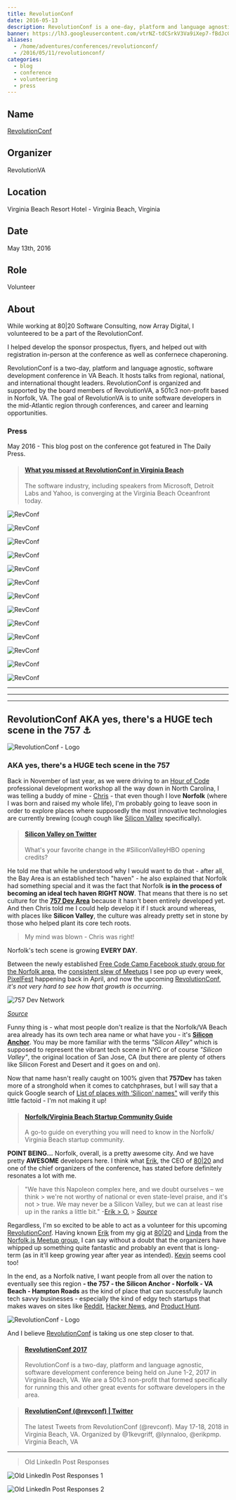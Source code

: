 ```yaml
---
title: RevolutionConf
date: 2016-05-13
description: RevolutionConf is a one-day, platform and language agnostic, software development conference being held on May 13, 2016 in Virginia Beach, VA.
banner: https://lh3.googleusercontent.com/vtrNZ-tdCSrkV3Va9iXep7-fBdJcG1CrmPg7PPfbo5DawHU6fUMYd4rwID-BCIAPWxdDKf0RO3JJxAMnVQ8WCk4RjGOTQI9Yh3wtS-kRpO9k5tgILR8ezF_0jmsFqwe7psaqFPIE1HMdti2zhb0To26XITTtVcwkLl-uDyFJqaSRtY9QwoCF-uJivBSHIJ5B4Fr6JEjrMXPdgbXPqThRHygVCJkqZSFhBvhd1oL4OdZ1TRXApjDFMuXw_JddzEtxUWxyNRA05NXuIXlrSD351XXPsdfQHoOV7rp90v68_0-G5axnqtz3iwRAzlVmdaiey2nzm47zvLfwSYkZWloOIqO0Ah22yuBk8DK-6HhlwbsujOVuvYJgZC8WX5klFefgvqErlDXaUj4_TguES7XOf4pp-xW7c8pdsZMpfE4kor4l5kXPhfKU1BWMQovKIZzybPDcBP-3WEcxg7mXnLU774TfqORY7v8QPbaumZbM8nCuOKFygY7AtABggpFsyilj1dixCXglb8-M2YqrX6roe7Ch_TzsH5Ezg-4Vg6TVyuT6gKnjYb1UoAbnKjxO27hCm3YHQ1l9HKtcXwkbbA9LyB8iLvcR0gRVUNCMH78KuOXN64ENopFQKkXnyxCnRTwX=w397-h220-no
aliases:
  - /home/adventures/conferences/revolutionconf/
  - /2016/05/11/revolutionconf/
categories:
  - blog
  - conference
  - volunteering
  - press
---
```


## Name

[RevolutionConf](https://revolutionconf.com 'RevolutionConf')

## Organizer

RevolutionVA

## Location

Virginia Beach Resort Hotel - Virginia Beach, Virginia

## Date

May 13th, 2016

## Role

Volunteer

## About

While working at 80|20 Software Consulting, now Array Digital, I volunteered to be a part of the RevolutionConf.

I helped develop the sponsor prospectus, flyers, and helped out with registration in-person at the conference as well as confernece chaperoning.

RevolutionConf is a two-day, platform and language agnostic, software development conference in VA Beach. It hosts talks from regional, national, and international thought leaders. RevolutionConf is organized and supported by the board members of RevolutionVA, a 501c3 non-profit based in Norfolk, VA. The goal of RevolutionVA is to unite software developers in the mid-Atlantic region through conferences, and career and learning opportunities.

### Press

May 2016 - This blog post on the conference got featured in The Daily Press.

<blockquote class="embedly-card"><h4><a href="https://www.dailypress.com/business/tidewater/dp-may-13-revolutionconf-showcases-software-community-in-hampton-roads-20160513-story.html">What you missed at RevolutionConf in Virginia Beach</a></h4><p>The software industry, including speakers from Microsoft, Detroit Labs and Yahoo, is converging at the Virginia Beach Oceanfront today.</p></blockquote>
<script async src="//cdn.embedly.com/widgets/platform.js" charset="UTF-8"></script>

![RevConf](https://lh3.googleusercontent.com/9ZxYcRQFSul5CyU8lgyAe-I-kZMw8trnGT_dHO2yY82cjktHiz1EbxP-7Odfr94HCmELLJYvNxCUpNAUcfBKLQv968fgH9vDw0Z3ct_2Gpp2E42ApYCbxj5a_DqSqNi0JW5CKjhWpdeHJaYYfa-D9uLAxvNrZej-VLtHrR98D8vgfx8rJjH_N-JAr1PMxEZPc8MZk9sagg5M5ADzvNoT9Ib-4LpAbcqT60aYa-Dd_96BHz9RGg4FaIoEiMTY1UzW3O0ZPhyuMcp9USWQB54y_jZaKCQfnru2bHiHEyCSYI6rqXoct0HDY4msEqTj2wBAK0pas7O8sxDWrO4aO17nA0orWJyaEQWogewquSKHigEzNVmgloV6m01G_X92eQvPlL_CiSW6PJuJGA55wtkCD1Nyi3P4U1XTuYpXrDW2rbK7xVOMuRWYd4fMEAQGWXVz12iOKDCZNUqAxNB-Hf-1ycdp0R9loKED0BTR6jMPb8dctCfNKP_JxOk3jd0f6_HbiPM4jTGvGEmPxERoyxPgl6GqFhvCMo-Ui1VNIMAP3WgpRi97WUotqZRVHIe71PK5u9bLEmk74SI3ypBX_ZFnJ1NrHrnX24bjAiYrIJZELukuR5YUu2P6EX0A_MZGiYHO=w800-h533-no)

![RevConf](https://lh3.googleusercontent.com/cKBbBynCSD1XlHCQuzgAZLcCpynSXCznI3DEANRnqpfyNqvoDWNQyYZxVgV4nG7wcJ2d-PXVs8mWXwBb7czGCrjtqqb1AQj-fNjPnu87m0EkF11dRQwgAppOwVBJciZVJovKuA7cJys_iqz3jMeBMtGK1hTMcSp0avlc7SRSX4RNGzIO872aMOHY89gjhRTUAYyBotmbghXxhBzhSkRTqmztht45qEj6x053v_JI4PeSxPsWaEtd_FvPDa5XltFptT3xB8BUguyaHtNCUR_uiXhbxitlQc_V65WLXKRXXhVXo6Uhpf3Oq5rE-Je0uTbWzEwkfK1hcaxZzVXmz6v1b-YuvB8r4HLZc1uUpSce-f7Jp7fseKIIZbiKoMuk7gr5E9gYXHVeMBPlgrnX5jZmW-o6cehvrdtJLhzqIqUwThu8S98USXfNPLLCfIPFrH7wkyVWIlX1lOdGfPCV9sLN7xi0wMQaaGUhB993kvLjfNe9iKdxfkYLt-z73o1Y2v6h5lEudPmAJtf_7BmT3pe1qCmjiH4hs5XKvUF4te3fxEOSzsZ_XGPNLmGoLcz0KJPsUfceDfWChQkY_65pSVIy3mY6kx_jf86s6jF9ZPpM1EUtqteUUXdaqANlDFdR2Kuc=w1425-h790-no)

![RevConf](https://lh3.googleusercontent.com/aj4Sg2OQrPVduwY4alw5SHLda7lZLuap-z7ewTADz3wrUR7yhWZ1Dczr_ltRZjU0u01plCPr_WSyHVrg0BzaCCfLapz1b6DOYXbAuOtKaI0zuUS28ou0o_AWZW6zH4dcFBDRHEbcn_5OD5TbUpVOGqUIav9tWCaJ5ursuSzskRIX3vQwtQc6SuqKmPiererabOpfMEdDP6tLOnf_61idAShYSfKI_DkLoYDgGH_uVMnCrOGYOktAMVXMEzUFVVw0-tuYWsHjcEp1u2RbotRlGlosrxudcKlBCM-iZsqRosQV1Gy6CpwUAd9kNSkCpfrEvIrm8dd45DFYORJl6JOv9Nt7eeQ4s-Z8REc0EZUIxuzTPX4Y-LG0sdkaeXpVX_j3LbtQXyYs7i2RZo1zvZqUYWTK4DPRRt68Iez7RpBUKEIZpBzm_2ciQzI472m47J8L85tHWwnI8uDrZh-zFgidiIBpminQOAX4sg_Mn_Ypma9wWW93ylSeotceVlB5muXg3_j_vnq6JRrSsUvN1Iv0s_tZxBTcsAMt8dXgiwwPyjjHwcf9aJGkD23P7KkBoQMXppRQyHHKvjlKe2YrPuN4TOjkbxyi4TaiQTleTi6C2lP--3DmQh6rPrjVysLiMiym=w1292-h969-no)

![RevConf](https://lh3.googleusercontent.com/4ATNNwBQ4ovow7d1Ueqw2ECQ8l9kLvYAqjFywU-_VlR_ubiN7vzZ7j1coAESMYd6eG7z519Yp0INwDTcM0We9Ql6zjoK0ays6myiAdSafIkfe1p5TN1JWEjiI3QuHCTlUQRCOZVTpp6hN_I-4teMfmdeItV55K5cJlp-nAVvO28JDRZ23KbUQzszB123gF8XXGzjSjvQKVcl6Bbud0t6bIdIdQzkeOBm0RKm5793faZdvvKl53ybDuQKzYd70eM_GAjoP_HRguFTXxndYfiZQI5K9NtGl3PICY2WvR4bfqWXx4uV3TtKX-RYCzQOvJyLy53FqOJlptcGzBFtdWTzXaRSqgTWlznALwsb4ijISsgkIp2xBjRKYsmlGtAr3gZwmJ7OH1jnu_3NTk5A2JPBcq5_nCd9PP7CLgU6WvLyMVMJKC49MBOmJS2LCXrAAfzLEXp0RO98WHhRJt49mNDOfqe3XOJ_RcUOCk4S6oFMg9GXOB7yJMpM6dlJVxS3Dc9uAowEhZVFUIGsoezAjDC7dN2zzEYlvPNwtTaZCf6UqnN716Yp7PM0vpK5pw1vQFIQfKSQWeu-2opo_nXh8GzWG3AGAW99v5Ds5Flzu4xi3lT4-Lb9RMpySrgE6F1I40Gp=w1459-h969-no)

![RevConf](https://lh3.googleusercontent.com/YYCwfBNyFSCzJkD2dwzdicS2qj611eDwZaLJCuXCcjHclCz345uapKlKqJCZAONRabVWKoAj9i0Tn0bwLsvnIEn-A5TAJTiKe7S2PJvc-mrJa-DL89ZNB7gc1DthZBFj4YT6ik-c6dvK_1HuYtiFhW50U3OZVnqObkNn9rjjdk0pEngIUSAhrafVGY74augafM1b4lqk1WcIuh-EoYQhXIO1Ndl-RAf9mUHhIlBHNh4b8esSSKdVwWol-PDNZwERwNyziNQERLpD86sz-nrVbLZecuJ-P3UBUtqnZGZ91MX1oihazcQ6RWGD5pXcqpP0vqYzU60-mFjWRXsGwE4wTeepCxMrRk_KmFWPSZf-XMKiY9iqF1TwTGhHBKnlIXzuqrZJ4oo_GI33-Pa1iSSzrxhkrf_lkj9DShqnXtd24_dyvTRi-qpIWGkK1LIVAFUhNwcpwfgGdVwBDAxTF23T0Xjl11OVLBo-iEUoxiIXDywsCI3kT4UKdWZUc0HRefb4z8PxpAxBDT-OBAQRWmMiweGZZDfqf5BLEUxGblbCyq1jHsK1kQsYod1RMiOisFvTwP4RZJL-aHp62ox8TYQHdfFyPdH_W5vPUtyOiLFby4Fk1Sj98dECvuyTMvPZe-BU=w1459-h969-no)

![RevConf](https://lh3.googleusercontent.com/65UvFsJ6lLF2dxRPWP1ch1Rgys_ZMhv-Sr41cONSvgATmqg-VAU9dCMw0jRcb0fJWGt0T6wqWwp8CW1idsba04FJeTPRkto0uipYmkDljYrs654k7LhcFBJlYnoFJov3JBDEVADq8fJdUR369f42z_tnwsPb4iCrDcI7F8q1PIQIpSzDOQ4a67rxBwxyYZrCEXdynqoznsTsrGv-MwVlQ_MJlU_YFdig6IhW_4yrqUnS_cqLxRMns8KOzOYPlpLmEkaisuBOxoSFiYyxb1pO_ZwTe11V-oZFtrA_uSkxxUPaxdlCFLQ2COY7F-uy30N0M7I8JvwIenpA99ipJanqEBC93gUblJZV63rp_5eNkYZ493r_gtCjKq2QTijs2FfWOZoyzud3H5GlXLPWZw4mfFTAo0Mu74QucorTZHxAbC4ID3Rh2LZnw5DOYf9crJDyRkKRptPYpkLVFNrD3tAtuf4kYSnM0TJkA7IEdNrWsOBBzUn5kGeLZ1tjmyPkN-C8nNY6TATuOy8RBDvsrPscrHbev09xN5MfQjw8DDL3Tw_XVJpzwCS1XszXwLWEFhlBUKBYQmGSNqDKHeBf5R2sUEeTC7Yd07mOkkYinAEXqedf_D7Q_s57OZI_pe5Nx1Pl=w1292-h969-no)

![RevConf](https://lh3.googleusercontent.com/EBy5pJ8FZzm5rt8g_9hJzwVMYWqhz0Mwdb8BYii6fv_FuzntAcKySMaSB7kAZqVKoHhiWnLjB9xTBm0896YXD93gCwSoTEP15KvIhCpqK11Hpab4PcTqloAYLa8K6IiF_XGaLI-LMS5vuwTjslIeeQVXpGEVANjLBmbQMjaEFfJfsukkjTNLGNGgau1JadPqAQuvRrM5ifFL6d7k3NnRXJ3tvTuYx3-WyACQkztCJIcLNnrREfgC5toQl_44QR7gufi7E6jR4k2hH7r_7VgwTyEmNmNyxbGJraBLtU2fnDyYmlJn69kElAhM7E9Kpq3Bj78sQg0xpRJUvScW1E20zL_K45IotrUgbqY_GCvkdPhwIHckzc87HCnK3hiU1EQ5z7lg0bvoIvqmFuuj44vnSFn4Qw3P8JkYgks5xDiO0TtY905JLFSf_sdCLg6DCuLDXAPjjZbSFlXaQ4ba_9eRLcL3sLipUcKaZWrCcioFZNJPxjuQfeoukAQdTqBwG2KyQmZA_rjrNRkU6QN7nptCvn_WSHUrQmwsrsgEKPBTnJ36s0e-XMBaLmXbD9lHj-7gr5WbjQADLGUW642aK0fuE-W_SjIkTWn3l_T0BrSnF9qTPuvPsUJ0rC9k5cbFjeV9=w600-h450-no)

![RevConf](https://lh3.googleusercontent.com/4WlYalFqA5gnXHB3H8mgQes-uflIg4-nqIH_yy6f1ZU6hNapm4neYjkUec0N0lhGr2qvIuv4TBvgEhxGVHScHsklMdDXQHYE0u9uDB4fNk1orNp43R2c7TcuWq_S42m8LfyTnu3YZaQATB3hH9z92og9tOgPx1BvCbmU9GNmaggPAZYuL8N3WsmKnDmIqB3muj1YERyozhHP2DDC6G0fjtIRlEbNZBCjkFQjOgIzEKGSfBfSJgMvAtnFUUDCgWK0FDL0LksHzokyr34ShC1VKPz2JxkaTHeIjkVpoLRBBc6h8pcO_jEoIgvfMslST0bH2RCTclKYJxtxcu5v6QRf1s8jw7sxucFRk2QKVGf703E5MZ3lMvs-Vuk96cZZgcieqUXkDEXHDClKEaodrSWUaBMkhtRP_Mj4L4wKI0ztFLqBO2qwNlvg2J4X8f8r_VnyxPrs7ATqt9i_oDY1cqYBODYFopkJcewDNJ-xLjOsF02oQUlWaXROH15nht5vOo3omK0kTMB6tSUhS0YEHwz9nAP9wG0QgkrdYo1Yo9dXDOhgcK4xnplS58uDsTcqY-ntZ0EEFIZjP3alknhWaViwKjJhE--K1_UVWyV8PRj5-fuLgcjQ4Dfpq3hevxHBvvSi=w391-h220-no)

![RevConf](https://lh3.googleusercontent.com/UcJV4KftKc8o0_thqDHCEvyByY0OZ2mQ5t6XnJSIKdtzQlls0HJ3JZR2XWcWG5Eq7mzTunryUPEejLWORYWu5MXw1JqBZoSUuoAJU2uMTFJZEuUnVlmnkJRdv82zCU_fIoQJcHJByyphpEX6ZSs-786oRFIwQ0APgOZmbsLdgyJtM8d2h7eqi5N1bvDBwA11U2A6DkO0RcoxSD_N-c8Giu7mabmUQn29NLFFotHWToCfldc6wxq54AhgPTK34CEqB7npdtu1tOc6bnZCUlKcKdXLVmuqXQ07wW149gRqDTtOlCbXrf4jI7HB1CKM63cRpsSeGSUoITPwFJcAOxLnz5ywLkLapkUt93Z5zBHiZRw3nFmBeePiSVZ-8KYgdP51wLpNjmcDHwb_gQP3TAI_BwJqYoZWWGBpd77_zqaS_-_WVY2s2DemNzG7V-gQnfsiaUGkz_39_WYWNKhoSAsRyXpiIKohWizkSkCqpYDhfsJv8L-ZoUKlGdP4ej99fpQJwAb9CdVXb4tU9heMwsIa5W1cC4aW_MO9zh6J9D7czm-aSwBOF1NfQb047H0joCSkkCBk0Smg--d3GQPINU3E5a5T1BsuL4TorYcN1CPiH17c1lfHR8H493kO1BUjnnYP=w293-h220-no)

![RevConf](https://lh3.googleusercontent.com/aVlUn9Z_3PnSO9hcHn1xp5UJj_r_5jl74seMblBgZ4V9QM6yNncV8o-TJh_hnTf2WP8eVF2JW6_p-pvD2Ac6i7lSnRNiz4027ylrNqP4Nrt_EnXmWLM2Sfy0qxJGLGN06wnw8_Azd_fpIFVa3ORk7Uhib1C3cGCRFAHmxcOu6L72C5N_owtyadIWnCbMfm_KijwOgsvkkh-rvX9zCa5QiJEkz1PwtflheIgdY6Cp9J4pNxcD91Nk8wzemiRGAHiCbSrz8HcoZ-zL-Fe-uxpPYG3mrXm9qjJh0hFmVFgc5xvRtlngAdZiz0V5c7ekBMQRlxLpsotYGoUoBBTCqMeHFRXCp78NdARSNaf9KTtz7SWRntpluluiRYfPEo44UVhtkyAqKklKZfLT2mewNpU7uA4GdBSXcnA0mXn9S9C4jyEY55a58hGGLcmpt4HNrmEDdWxHEIVFuYfRUq32XepF9ScaPrYwqtHXZDsUOppIIwBz42ICzHr-UGQpjkPjHyWvprF7rdQorbKPUZdeIb-0yR8O9-87__858Hq4EBMQy6DO_r9_OSAo_erKLGS6aBW3FafKvRsfkY3Ir1P05mUgB3QmauM7jiF0m9wRMKWi1YGsigccxfKENjkssACoEDDn=w1459-h969-nog)

![RevConf](https://lh3.googleusercontent.com/V9MZ_BMnog09QPJhunIfgza3T1P_X6CpJ9OuKzNMfKEEigHU4_wNxI7Ookk3G1oWB1XhTlJYMqHtVIm90eU-fIWYXAQQiFwSshEiz5674qnRD3ehDB6BKswreV5VrEYsL-mntKWLtQshm_yjqxfBu8akUQEvy1C0mv-cfRqVzQiguuxEIrd8SSAVMP7s7ba8Ps1d4bpGQrv8K_r32af--4dRt78e2e83Pi3m4UsdNG5R45vff3S0HUMiuY818-8B3tfa9b9_5xXx2WmQOd95pe_YceoK6y0R4T-16Brtu1q3SGbNfRXk0ErwSFbDp1Ye8BjP3onWViwVCeoPkFyxUbyinBbSNhF5EclAB1uWoUedBW_QTySsZGI6ItLXbCspkrp0_zeo8_1xc5MSSt5lcsECX_aFsI8RU9JILZeEqUJEk1lwcpTgWcHjriRROrnmOTCirQPhMKCuqPoDP7J0FfoAdN7hs7BBmsAmqG9xulRj4-zdF6puKLY62qTEbPMsguPjmtKp7RS3Bz9zAkeY1O_FsUMsqthyiXdMHnzK-62c33uLPz1852o3tx42q_KE-emiz6XRe1ZApTBO6LBlp8n3DDwmam8g5a89DJ3Ousz9bTFw3E9bEBQ-VeofFVUy=w1292-h969-no)

![RevConf](https://lh3.googleusercontent.com/9ZxYcRQFSul5CyU8lgyAe-I-kZMw8trnGT_dHO2yY82cjktHiz1EbxP-7Odfr94HCmELLJYvNxCUpNAUcfBKLQv968fgH9vDw0Z3ct_2Gpp2E42ApYCbxj5a_DqSqNi0JW5CKjhWpdeHJaYYfa-D9uLAxvNrZej-VLtHrR98D8vgfx8rJjH_N-JAr1PMxEZPc8MZk9sagg5M5ADzvNoT9Ib-4LpAbcqT60aYa-Dd_96BHz9RGg4FaIoEiMTY1UzW3O0ZPhyuMcp9USWQB54y_jZaKCQfnru2bHiHEyCSYI6rqXoct0HDY4msEqTj2wBAK0pas7O8sxDWrO4aO17nA0orWJyaEQWogewquSKHigEzNVmgloV6m01G_X92eQvPlL_CiSW6PJuJGA55wtkCD1Nyi3P4U1XTuYpXrDW2rbK7xVOMuRWYd4fMEAQGWXVz12iOKDCZNUqAxNB-Hf-1ycdp0R9loKED0BTR6jMPb8dctCfNKP_JxOk3jd0f6_HbiPM4jTGvGEmPxERoyxPgl6GqFhvCMo-Ui1VNIMAP3WgpRi97WUotqZRVHIe71PK5u9bLEmk74SI3ypBX_ZFnJ1NrHrnX24bjAiYrIJZELukuR5YUu2P6EX0A_MZGiYHO=w800-h533-no)

![RevConf](https://lh3.googleusercontent.com/YYCwfBNyFSCzJkD2dwzdicS2qj611eDwZaLJCuXCcjHclCz345uapKlKqJCZAONRabVWKoAj9i0Tn0bwLsvnIEn-A5TAJTiKe7S2PJvc-mrJa-DL89ZNB7gc1DthZBFj4YT6ik-c6dvK_1HuYtiFhW50U3OZVnqObkNn9rjjdk0pEngIUSAhrafVGY74augafM1b4lqk1WcIuh-EoYQhXIO1Ndl-RAf9mUHhIlBHNh4b8esSSKdVwWol-PDNZwERwNyziNQERLpD86sz-nrVbLZecuJ-P3UBUtqnZGZ91MX1oihazcQ6RWGD5pXcqpP0vqYzU60-mFjWRXsGwE4wTeepCxMrRk_KmFWPSZf-XMKiY9iqF1TwTGhHBKnlIXzuqrZJ4oo_GI33-Pa1iSSzrxhkrf_lkj9DShqnXtd24_dyvTRi-qpIWGkK1LIVAFUhNwcpwfgGdVwBDAxTF23T0Xjl11OVLBo-iEUoxiIXDywsCI3kT4UKdWZUc0HRefb4z8PxpAxBDT-OBAQRWmMiweGZZDfqf5BLEUxGblbCyq1jHsK1kQsYod1RMiOisFvTwP4RZJL-aHp62ox8TYQHdfFyPdH_W5vPUtyOiLFby4Fk1Sj98dECvuyTMvPZe-BU=w1459-h969-no)

---

---

---

## RevolutionConf AKA yes, there's a HUGE tech scene in the 757 ⚓️

![RevolutionConf - Logo](https://lh3.googleusercontent.com/sVgsSxo4ZdmU4XJs4eztEPn64fgjtRo8V79nXfSS9qxojua1sd0vIkbzHPSE5fB98hGvuS-eY7h7fxA0Eytdx0Yve-Yo4Pv6ocGI5CtMm0AznGXapzXRJ25wwbmpdjC8mE54NS_mMuiOBMczxuFBjUQ0J-WLDkZzHG81FDtHt4DIkMHDcD5_dvc024zk_f-Wjmt5V3JswEEoztbC8CUpl1QQSVybtr_srhoPEpRaTWvyrHj5Shtg2u6isI59T47jPQ_4keA9l83nIdbsoCbnrmyyab2unatw8htE051PPPWAP6L--KA9zUkCeDrnnsDZdHxEirnueFxSuX5RwBS-mxQfGsdrP-aS1Ty5UnqWLEzbo6TGr6myNwU52RdAPN_RFnMJYsGF9Jatfu01u1xJGOonqgSLYIIcFKypktYOsMe2PZCtaOFr5qQvDhloefMQcl_MKR3YFZPmT-i0ww37FcGLquRUtnR8ZAM6cWhLsTqNhSn_Q7rb2msev4ZdnJ_XoQbHeR_1Hwn-FFP6b2cehwCKSxB5N1fi0UxVp9-I83gtXQ81bwFdQlU23-DeqYi0cYNRoTAUDg9sjA4HmbL4Y-QJix8fJll41g86tRA9BwE-OPba52NtpcR-C84EIePn=s512-no)

### AKA yes, there's a HUGE tech scene in the 757

Back in November of last year, as we were driving to an [Hour of Code](https://code.org/professional-development-workshops) professional development workshop all the way down in North Carolina, I was telling a buddy of mine - [Chris](https://www.linkedin.com/in/thecbliss) - that even though I love **Norfolk** (where I was born and raised my whole life), I'm probably going to leave soon in order to explore places where supposedly the most innovative technologies are currently brewing (cough cough like [Silicon Valley](https://www.siliconvalley.com/) specifically).

<blockquote class="embedly-card"><h4><a href="https://twitter.com/SiliconHBO/status/726167019314286592">Silicon Valley on Twitter</a></h4><p>What's your favorite change in the #SiliconValleyHBO opening credits?</p></blockquote>

He told me that while he understood why I would want to do that - after all, the Bay Area is an established tech "haven" - he also explained that Norfolk had something special and it was the fact that Norfolk **is in the process of becoming an ideal tech haven RIGHT NOW**. That means that there is no set culture for the [**757 Dev Area**](https://hackathon.dominionenterprises.com/757-dev/) because it hasn't been entirely developed yet. And then Chris told me I could help develop it if I stuck around whereas, with places like **Silicon Valley**, the culture was already pretty set in stone by those who helped plant its core tech roots.

> My mind was blown - Chris was right!

Norfolk's tech scene is growing **EVERY DAY**.

Between the newly established [Free Code Camp Facebook study group for the Norfolk area](https://www.facebook.com/groups/free.code.camp.norfolk), the [consistent slew of Meetups](https://www.meetup.com/cities/us/va/norfolk/tech/) I see pop up every week, [PixelFest](https://pixelfest.org/) happening back in April, and now the upcoming [RevolutionConf](https://revolutionconf.com), _it's not very hard to see how that growth is occurring_.

![757 Dev Network](https://lh3.googleusercontent.com/gAciULfNbC0louZ3y2Zeub2DmqH9ZbDdRD7dbDNiHP1WVN1UTKGoNIJypJSkLYv74b4LiGWy2F0fanvW3lbE6YZj_wNpCz5Jfy-a5tbMqh14eVKH9SP4AWd5c70t9hIXLyRlrDbciA-ZHnfksv10DrtX6l6t3vA9L9kL8Z0CoKJAY8KeF8MRJK3ehMwhIgOLHhXAmfsmPaVSUqXT8JGcx307eGsY0bspdRJvyQXLmBJdHAzgI57I0-vrr0XndrICKameUUPuhW3d1rdXy4nrJWXL3mG82wdcbnta-os62V3ra4cEjTC9xUvBMGQd_lELm9F6bXr8ObAtdrQ-AnaLrqnkLLyLV80dlRkgLlZo7FY5Om96qle6nFgNZKQ67KqGT9c-nq8lV95tdadS_sEU-XaO8w766-jOu54fcULhIiE9RPHpomDd2QVGzascxuz0f0GYz7def9jXtk-VgwimtjgAPh903YGX8VmYhtE3nAcEIA0KF53ZA9KCixrb95WW0JFkHEy-U5jDoldfhSnW9V-B8sYOLcLyJYtPdhwuD8nSlISFqp_jdyl_AQ9E5o8RqhT4oMQTB1GIPz5sAJ61ckOqUEeuJOFefCYUA4xDyYciBZlWZ8psW4Uozk0KLUWt=w1238-h539-no)

_[Source](https://hackathon.dominionenterprises.com/757-dev/)_

Funny thing is - what most people don't realize is that the Norfolk/VA Beach area already has its own tech area name or what have you - it's **[Silicon Anchor](https://twitter.com/SiliconAnchor)**. You may be more familiar with the terms _"Silicon Alley"_ which is supposed to represent the vibrant tech scene in NYC or of course _"Silicon Valley"_, the original location of San Jose, CA (but there are plenty of others like Silicon Forest and Desert and it goes on and on).

Now that name hasn't really caught on 100% given that **757Dev** has taken more of a stronghold when it comes to catchphrases, but I will say that a quick Google search of [List of places with ‘Silicon' names"](https://www.wikiwand.com/en/List_of_places_with_%22Silicon%22_names) will verify this little factoid - I'm not making it up!

<blockquote class="embedly-card"><h4><a href="https://www.slideshare.net/SiliconAnchor/norfolk-virginia-beach-startup-community-guide">Norfolk/Virginia Beach Startup Community Guide</a></h4><p>A go-to guide on everything you will need to know in the Norfolk/ Virginia Beach startup community.</p></blockquote>

**POINT BEING...** Norfolk, overall, is a pretty awesome city. And we have pretty **AWESOME** developers here. I think what [Erik](https://www.linkedin.com/in/erikpmp), the CEO of [80|20](https://8020.co) and one of the chief organizers of the conference, has stated before definitely resonates a lot with me.

> "We have this Napoleon complex here, and we doubt ourselves – we think > we're not worthy of national or even state-level praise, and it's not > true. We may never be a Silicon Valley, but we can at least rise up in the ranks a little bit." -[Erik > O.](https://www.linkedin.com/in/erikpmp) > _[Source](https://pilotonline.com/inside-business/revolutionconf-seeks-to-unite-software-community/article_5c92cdce-c3cc-5deb-a0a4-e5311105e6b4.html)_

Regardless, I'm so excited to be able to act as a volunteer for this upcoming [RevolutionConf](https://revolutionconf.com). Having known [Erik](https://www.linkedin.com/in/erikpmp) from my gig at [80|20](https://8020.co) and [Linda](https://twitter.com/lynnaloo) from the [Norfolk.js Meetup group](https://www.meetup.com/NorfolkJS/), I can say without a doubt that the organizers have whipped up something quite fantastic and probably an event that is long-term (as in it'll keep growing year after year as intended). [Kevin](https://twitter.com/1kevgriff) seems cool too!

In the end, as a Norfolk native, I want people from all over the nation to eventually see this region **- the 757 - the Silicon Anchor - Norfolk - VA Beach - Hampton Roads** as the kind of place that can successfully launch tech savvy businesses - especially the kind of edgy tech startups that makes waves on sites like [Reddit](https://www.reddit.com/r/technology/), [Hacker News](https://news.ycombinator.com/), and [Product Hunt](https://www.producthunt.com/tech).

![RevolutionConf - Logo](https://lh3.googleusercontent.com/sVgsSxo4ZdmU4XJs4eztEPn64fgjtRo8V79nXfSS9qxojua1sd0vIkbzHPSE5fB98hGvuS-eY7h7fxA0Eytdx0Yve-Yo4Pv6ocGI5CtMm0AznGXapzXRJ25wwbmpdjC8mE54NS_mMuiOBMczxuFBjUQ0J-WLDkZzHG81FDtHt4DIkMHDcD5_dvc024zk_f-Wjmt5V3JswEEoztbC8CUpl1QQSVybtr_srhoPEpRaTWvyrHj5Shtg2u6isI59T47jPQ_4keA9l83nIdbsoCbnrmyyab2unatw8htE051PPPWAP6L--KA9zUkCeDrnnsDZdHxEirnueFxSuX5RwBS-mxQfGsdrP-aS1Ty5UnqWLEzbo6TGr6myNwU52RdAPN_RFnMJYsGF9Jatfu01u1xJGOonqgSLYIIcFKypktYOsMe2PZCtaOFr5qQvDhloefMQcl_MKR3YFZPmT-i0ww37FcGLquRUtnR8ZAM6cWhLsTqNhSn_Q7rb2msev4ZdnJ_XoQbHeR_1Hwn-FFP6b2cehwCKSxB5N1fi0UxVp9-I83gtXQ81bwFdQlU23-DeqYi0cYNRoTAUDg9sjA4HmbL4Y-QJix8fJll41g86tRA9BwE-OPba52NtpcR-C84EIePn=s512-no)

And I believe [RevolutionConf](https://revolutionconf.com) is taking us one step closer to that.

<blockquote class="embedly-card"><h4><a href="https://revolutionconf.com">RevolutionConf 2017</a></h4><p>RevolutionConf is a two-day, platform and language agnostic, software development conference being held on June 1-2, 2017 in Virginia Beach, VA. We are a 501c3 non-profit that formed specifically for running this and other great events for software developers in the area.</p></blockquote>

<blockquote class="embedly-card"><h4><a href="https://twitter.com/revconf">RevolutionConf (@revconf) | Twitter</a></h4><p>The latest Tweets from RevolutionConf (@revconf). May 17-18, 2018 in Virginia Beach, VA. Organized by @1kevgriff, @lynnaloo, @erikpmp. Virginia Beach, VA</p></blockquote>

---

> Old LinkedIn Post Responses

![Old LinkedIn Post Responses 1](https://i.imgur.com/hFTB8Zw.png)

![Old LinkedIn Post Responses 2](https://i.imgur.com/QzMHGAR.png)
